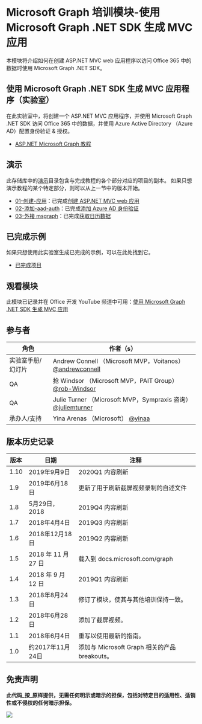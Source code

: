 # <a name="microsoft-graph-training-module---build-mvc-apps-with-the-microsoft-graph-net-sdk"></a>Microsoft Graph 培训模块-使用 Microsoft Graph .NET SDK 生成 MVC 应用

本模块将介绍如何在创建 ASP.NET MVC web 应用程序以访问 Office 365 中的数据时使用 Microsoft Graph .NET SDK。

## <a name="lab---build-mvc-apps-with-the-microsoft-graph-net-sdk"></a>使用 Microsoft Graph .NET SDK 生成 MVC 应用程序（实验室）

在此实验室中，将创建一个 ASP.NET MVC 应用程序，并使用 Microsoft Graph .NET SDK 访问 Office 365 中的数据，并使用 Azure Active Directory （Azure AD）配置身份验证 & 授权。

- [ASP.NET Microsoft Graph 教程](https://docs.microsoft.com/graph/training/aspnet-tutorial)

## <a name="demos"></a>演示

此存储库中的[演示](./Demos)目录包含与完成教程的各个部分对应的项目的副本。 如果只想演示教程的某个特定部分，则可以从上一节中的版本开始。

- [01-创建-应用](Demos/01-create-app)：已完成[创建 ASP.NET MVC web 应用](https://docs.microsoft.com/graph/training/aspnet-tutorial?tutorial-step=1)
- [02-添加-aad-auth](Demos/02-add-aad-auth)：已完成[添加 Azure AD 身份验证](https://docs.microsoft.com/graph/training/aspnet-tutorial?tutorial-step=3)
- [03-外接 msgraph](Demos/03-add-msgraph)：已完成[获取日历数据](https://docs.microsoft.com/graph/training/aspnet-tutorial?tutorial-step=4)

## <a name="completed-sample"></a>已完成示例

如果只想使用此实验室生成已完成的示例，可以在此处找到它。

- [已完成项目](Demos/03-add-msgraph)

## <a name="watch-the-module"></a>观看模块

此模块已记录并在 Office 开发 YouTube 频道中可用：[使用 Microsoft Graph .NET SDK 生成 MVC 应用](https://youtu.be/a2teHZ5WuNc)

## <a name="contributors"></a>参与者

| 角色                | 作者（s）                                                                                     |
| -------------------- | --------------------------------------------------------------------------------------------- |
| 实验室手册/幻灯片 | Andrew Connell （Microsoft MVP，Voitanos） [@andrewconnell](//github.com/andrewconnell)         |
| QA                   | 抢 Windsor （Microsoft MVP，PAIT Group） [@rob-Windsor](//github.com/rob-windsor)              |
| QA                   | Julie Turner （Microsoft MVP，Sympraxis 咨询） [@juliemturner](//github.com/juliemturner) |
| 承办人/支持    | Yina Arenas （Microsoft） [@yinaa](//github.com/yinaa)                                          |

## <a name="version-history"></a>版本历史记录

| 版本 |        日期        |                       注释                       |
| ------- | ------------------ | ---------------------------------------------------- |
| 1.10    | 2019年9月9日  | 2020Q1 内容刷新                               |
| 1.9     | 2019年6月18日      | 更新了用于刷新截屏视频录制的自述文件     |
| 1.8     | 5月29日，2018       | 2019Q4 内容刷新                               |
| 1.7     | 2018年4月4日      | 2019Q3 内容刷新                               |
| 1.6     | 2018年12月18日  | 2019Q2 内容刷新                               |
| 1.5     | 2018 年 11 月 27 日  | 载入到 docs.microsoft.com/graph                |
| 1.4     | 2018 年 9 月 12 日 | 2019Q1 内容刷新                               |
| 1.3     | 2018年8月24日    | 修订了模块，使其与其他培训保持一致。 |
| 1.2     | 2018年6月28日      | 添加了截屏视频。                                    |
| 1.1     | 2018年6月4日      | 重写以使用最新的指南。                    |
| 1.0     | 约2017年11月24日 | 添加与 Microsoft Graph 相关的产品 breakouts。       |

## <a name="disclaimer"></a>免责声明

**此代码_按_原样提供，无需任何明示或暗示的担保，包括对特定目的适用性、适销性或不侵权的任何暗示担保。**

<img src="https://telemetry.sharepointpnp.com/msgraph-training-aspnetmvcapp" />
